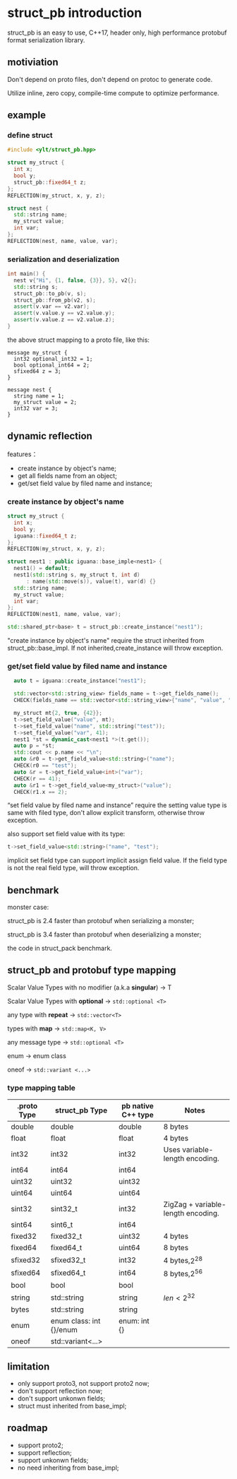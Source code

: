 # struct_pb introduction

struct_pb is an easy to use, C++17, header only, high performance protobuf format serialization library.

## motiviation

Don't depend on proto files, don't depend on protoc to generate code.

Utilize inline, zero copy, compile-time compute to optimize performance.

## example

### define struct
```cpp
#include <ylt/struct_pb.hpp>

struct my_struct {
  int x;
  bool y;
  struct_pb::fixed64_t z;
};
REFLECTION(my_struct, x, y, z);

struct nest {
  std::string name;
  my_struct value;
  int var;
};
REFLECTION(nest, name, value, var);
```

### serialization and deserialization
```cpp
int main() {
  nest v{"Hi", {1, false, {3}}, 5}, v2{};
  std::string s;
  struct_pb::to_pb(v, s);
  struct_pb::from_pb(v2, s);
  assert(v.var == v2.var);
  assert(v.value.y == v2.value.y);
  assert(v.value.z == v2.value.z);
}
```
the above struct mapping to a proto file, like this:
```
message my_struct {
  int32 optional_int32 = 1;
  bool optional_int64 = 2;
  sfixed64 z = 3;
}

message nest {
  string name = 1;
  my_struct value = 2;
  int32 var = 3;
}
```

## dynamic reflection
features：
- create instance by object's name;
- get all fields name from an object;
- get/set field value by filed name and instance;

### create instance by object's name
```cpp
struct my_struct {
  int x;
  bool y;
  iguana::fixed64_t z;
};
REFLECTION(my_struct, x, y, z);

struct nest1 : public iguana::base_imple<nest1> {
  nest1() = default;
  nest1(std::string s, my_struct t, int d)
      : name(std::move(s)), value(t), var(d) {}
  std::string name;
  my_struct value;
  int var;
};
REFLECTION(nest1, name, value, var);
```

```cpp
std::shared_ptr<base> t = struct_pb::create_instance("nest1");
```
"create instance by object's name" require the struct inherited from struct_pb::base_impl. If not inherited,create_instance will throw exception.

### get/set field value by filed name and instance
```cpp
  auto t = iguana::create_instance("nest1");

  std::vector<std::string_view> fields_name = t->get_fields_name();
  CHECK(fields_name == std::vector<std::string_view>{"name", "value", "var"});

  my_struct mt{2, true, {42}};
  t->set_field_value("value", mt);
  t->set_field_value("name", std::string("test"));
  t->set_field_value("var", 41);
  nest1 *st = dynamic_cast<nest1 *>(t.get());
  auto p = *st;
  std::cout << p.name << "\n";
  auto &r0 = t->get_field_value<std::string>("name");
  CHECK(r0 == "test");
  auto &r = t->get_field_value<int>("var");
  CHECK(r == 41);
  auto &r1 = t->get_field_value<my_struct>("value");
  CHECK(r1.x == 2);
```
“set field value by filed name and instance” require the setting value type is same with filed type, don't allow explicit transform, otherwise throw exception.

also support set field value with its type:
```cpp
t->set_field_value<std::string>("name", "test");
```
implicit set field type can support implicit assign field value. If the field type is not the real field type, will throw exception.  

## benchmark 

monster case: 

struct_pb is 2.4 faster than protobuf when serializing a monster;

struct_pb is 3.4 faster than protobuf when deserializing a monster;

the code in struct_pack benchmark.

## struct_pb and protobuf type mapping
Scalar Value Types with no modifier (a.k.a **singular**) -> T

Scalar Value Types with **optional** -> `std::optional <T>`

any type with **repeat** -> `std::vector<T>`

types with **map** -> `std::map<K, V>`

any message type -> `std::optional <T>`

enum -> enum class

oneof -> `std::variant <...>`

### type mapping table
| .proto Type | struct_pb Type                    | pb native C++ type | Notes                              |
|-------------|-----------------------------------|--------------------|------------------------------------|
| double      | double                            | double             | 8 bytes                            |
| float       | float                             | float              | 4 bytes                            |
| int32       | int32                             | int32              | Uses variable-length encoding.     |
| int64       | int64                             | int64              |                                    |
| uint32      | uint32                            | uint32             |                                    |
| uint64      | uint64                            | uint64             |                                    |
| sint32      | sint32_t                             | int32              | ZigZag + variable-length encoding. |
| sint64      | sint6_t                             | int64              |                                    |
| fixed32     | fixed32_t                            | uint32             | 4 bytes                            |
| fixed64     | fixed64_t                            | uint64             | 8 bytes                            |
| sfixed32    | sfixed32_t                             | int32              | 4 bytes,$2^{28}$                   |
| sfixed64    | sfixed64_t                             | int64              | 8 bytes,$2^{56}$                   |
| bool        | bool                              | bool               |                                    |
| string      | std::string                       | string             | $len < 2^{32}$                     |
| bytes       | std::string                       | string             |                                    |
| enum        | enum class: int {}/enum                | enum: int {}       |                                    |
| oneof       | std::variant<...> |                    |                                    |

## limitation
- only support proto3, not support proto2 now;
- don't support reflection now;
- don't support  unkonwn fields;
- struct must inherited from base_impl;

## roadmap
- support proto2;
- support reflection;
- support unkonwn fields;
- no need inheriting from base_impl;

